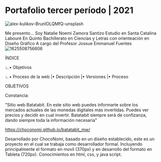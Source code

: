# Portafolio tercer período | 2021

![alex-kulikov-BrunIOLQMfQ-unsplash](https://user-images.githubusercontent.com/69003028/127045814-925a4245-d2f3-4b88-8b18-127ee9be309c.jpg)

Me presento...
Soy Natalie Noemí Zamora Santizo
Estudio en Santa Catalina Labouré
En Quinto Bachillerato en Ciencias y Letras con orienteación en Diseño Gráfico
A cargo del Profesor Jossue Emmanuel Fuentes
![1625508756606](https://user-images.githubusercontent.com/69003028/127046250-cf5407ec-8fe1-43dc-a60f-55c83c3dab66.png)

ÍNDICE

∟• Objetivos

∟• Proceso de la web
      |• Descripción
      |• Versiones
      |• Proceso

OBJETIVOS

Constancia: 

"Sitio web Batatabit. En este sitio web puedes informarte sobre los mercados actuales de las monedas digitales más invertidas. Puedes ver precios y decidir en cual invertir. Batatabit siempre será de confizanza, dando siempre toda la información necesaria" 

https://choconomi.github.io/batatabit_mw/ 

Desarrollado por ChocoNomi, basado en un diseño establecido, este es un proyecto en el cual se trabaja como desarrollador formal. Incluyendo principalmente el formato en movil (370px) y en desarrollo del formato en Tableta (720px). Conocimientos en html, css, y java script.
